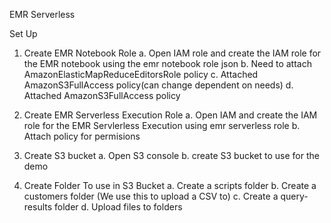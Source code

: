 EMR Serverless

Set Up
1.	Create EMR Notebook Role
a.	Open IAM role and create the IAM role for the EMR notebook using the emr notebook role json
b.	Need to attach AmazonElasticMapReduceEditorsRole policy
c.	Attached AmazonS3FullAccess policy(can change dependent on needs)
d.	Attached AmazonS3FullAccess policy

2.	Create EMR Serverless Execution Role
a.	Open IAM and create the IAM role for the EMR Servlerless Execution using emr serverless role
b.	Attach policy for permisions
3.	Create S3 bucket
a.	Open S3 console
b.	create S3 bucket to use for the demo

4.	Create Folder To use in S3 Bucket
a.	Create a scripts folder
b.	Create a customers folder (We use this to upload a CSV to)
c.	Create a query-results folder
d.	Upload files to folders


